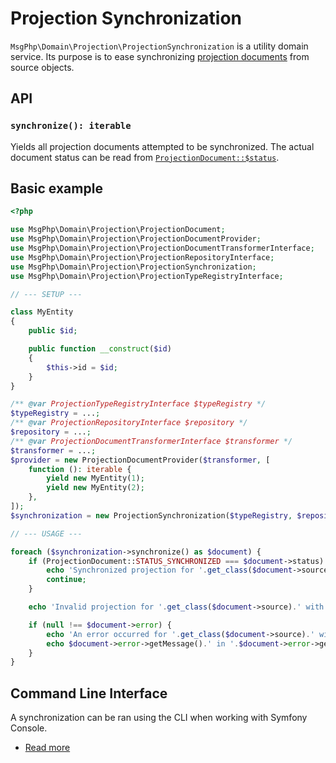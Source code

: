 # Projection Synchronization

`MsgPhp\Domain\Projection\ProjectionSynchronization` is a utility domain service. Its purpose is to ease synchronizing
[projection documents](documents.md) from source objects.

## API

### `synchronize(): iterable`

Yields all projection documents attempted to be synchronized. The actual document status can be read from [`ProjectionDocument::$status`][api-projection-document-status].

## Basic example

```php
<?php

use MsgPhp\Domain\Projection\ProjectionDocument;
use MsgPhp\Domain\Projection\ProjectionDocumentProvider;
use MsgPhp\Domain\Projection\ProjectionDocumentTransformerInterface;
use MsgPhp\Domain\Projection\ProjectionRepositoryInterface;
use MsgPhp\Domain\Projection\ProjectionSynchronization;
use MsgPhp\Domain\Projection\ProjectionTypeRegistryInterface;

// --- SETUP ---

class MyEntity
{
    public $id;

    public function __construct($id)
    {
        $this->id = $id;
    }
}

/** @var ProjectionTypeRegistryInterface $typeRegistry */
$typeRegistry = ...;
/** @var ProjectionRepositoryInterface $repository */
$repository = ...;
/** @var ProjectionDocumentTransformerInterface $transformer */
$transformer = ...;
$provider = new ProjectionDocumentProvider($transformer, [
    function (): iterable {
        yield new MyEntity(1);
        yield new MyEntity(2);
    },
]);
$synchronization = new ProjectionSynchronization($typeRegistry, $repository, $provider);

// --- USAGE ---

foreach ($synchronization->synchronize() as $document) {
    if (ProjectionDocument::STATUS_SYNCHRONIZED === $document->status) {
        echo 'Synchronized projection for '.get_class($document->source).' with ID '.$document->source->id.PHP_EOL;
        continue;
    }

    echo 'Invalid projection for '.get_class($document->source).' with ID '.$document->source->id.PHP_EOL;

    if (null !== $document->error) {
        echo 'An error occurred for '.get_class($document->source).' with ID '.$document->source->id.PHP_EOL;
        echo $document->error->getMessage().' in '.$document->error->getFile().' at '.$document->error->getLine().PHP_EOL;
    }
}
```

## Command Line Interface

A synchronization can be ran using the CLI when working with Symfony Console.

- [Read more](../infrastructure/symfony-console.md#synchronizeprojectionscommand)

[api-projection-document-status]: https://msgphp.github.io/api/MsgPhp/Domain/Projection/ProjectionDocument.html#property_status
